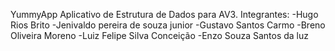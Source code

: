 Y u m m y A p p 
Aplicativo de Estrutura de Dados para AV3.
Integrantes:
-Hugo Rios Brito
-Jenivaldo pereira de souza junior
-Gustavo Santos Carmo 
-Breno Oliveira Moreno
-Luiz Felipe Silva Conceição
-Enzo Souza Santos da luz
 
